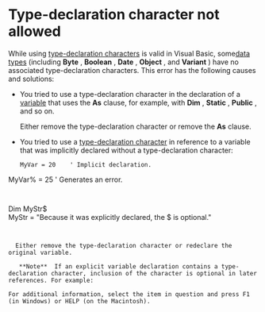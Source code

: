 
# Type-declaration character not allowed

While using [type-declaration characters](b8bdf64f-5920-1ae9-16d0-b26d09524a30.md) is valid in Visual Basic, some[data types](b8bdf64f-5920-1ae9-16d0-b26d09524a30.md) (including **Byte** , **Boolean** , **Date** , **Object** , and **Variant** ) have no associated type-declaration characters. This error has the following causes and solutions:



- You tried to use a type-declaration character in the declaration of a [variable](b8bdf64f-5920-1ae9-16d0-b26d09524a30.md) that uses the **As** clause, for example, with **Dim** , **Static** , **Public** , and so on.
    
    Either remove the type-declaration character or remove the  **As** clause.
    
- You tried to use a [type-declaration character](b8bdf64f-5920-1ae9-16d0-b26d09524a30.md) in reference to a variable that was implicitly declared without a type-declaration character:
    
  ```
  MyVar = 20    ' Implicit declaration. 
MyVar% = 25    ' Generates an error. 

  ```


  ```
  Dim MyStr$  
MyStr = "Because it was explicitly declared, the $ is optional." 

  ```


    Either remove the type-declaration character or redeclare the original variable.
    
     **Note**  If an explicit variable declaration contains a type-declaration character, inclusion of the character is optional in later references. For example:

For additional information, select the item in question and press F1 (in Windows) or HELP (on the Macintosh).
